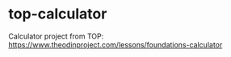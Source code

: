 # top-calculator
Calculator project from TOP:
https://www.theodinproject.com/lessons/foundations-calculator
